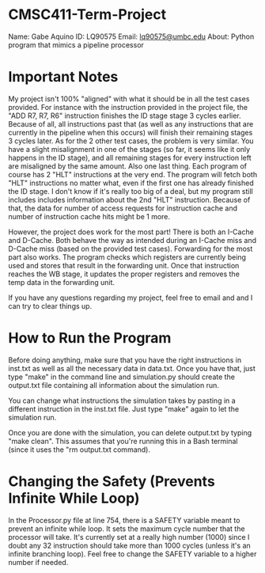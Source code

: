 # CMSC411-Term-Project
Name:   Gabe Aquino
ID:     LQ90575
Email:  lq90575@umbc.edu
About:  Python program that mimics a pipeline processor

# Important Notes
My project isn't 100% "aligned" with what it should be in all the test cases provided. For instance with the instruction provided in the project file, the "ADD R7, R7, R6" instruction finishes the ID stage stage 3 cycles earlier. Because of all, all instructions past that (as well as any instructions that are currently in the pipeline when this occurs) will finish their remaining stages 3 cycles later. As for the 2 other test cases, the problem is very similar. You have a slight misalignment in one of the stages (so far, it seems like it only happens in the ID stage), and all remaining stages for every instruction left are misaligned by the same amount. Also one last thing. Each program of course has 2 "HLT" instructions at the very end. The program will fetch both "HLT" instructions no matter what, even if the first one has already finished the ID stage. I don't know if it's really too big of a deal, but my program still includes includes information about the 2nd "HLT" instruction. Because of that, the data for number of access requests for instruction cache and number of instruction cache hits might be 1 more.

However, the project does work for the most part! There is both an I-Cache and D-Cache. Both behave the way as intended during an I-Cache miss and D-Cache miss (based on the provided test cases). Forwarding for the most part also works. The program checks which registers are currently being used and stores that result in the forwarding unit. Once that instruction reaches the WB stage, it updates the proper registers and removes the temp data in the forwarding unit.

If you have any questions regarding my project, feel free to email and and I can try to clear things up.

# How to Run the Program
Before doing anything, make sure that you have the right instructions in inst.txt as well as all the necessary data in data.txt. Once you have that, just type "make" in the command line and simulation.py should create the output.txt file containing all information about the simulation run.

You can change what instructions the simulation takes by pasting in a different instruction in the inst.txt file. Just type "make" again to let the simulation run.

Once you are done with the simulation, you can delete output.txt by typing "make clean". This assumes that you're running this in a Bash terminal (since it uses the "rm output.txt command).

# Changing the Safety (Prevents Infinite While Loop)
In the Processor.py file at line 754, there is a SAFETY variable meant to prevent an infinite while loop. It sets the maximum cycle number that the processor will take. It's currently set at a really high number (1000) since I doubt any 32 instruction should take more than 1000 cycles (unless it's an infinite branching loop). Feel free to change the SAFETY variable to a higher number if needed.